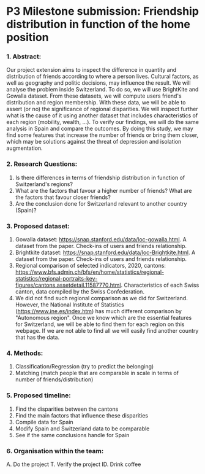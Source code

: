 # P3 Milestone submission: Friendship distribution in function of the home position
### 1. Abstract:
Our project extension aims to inspect the difference in quantity and distribution of friends according to where a person lives. Cultural factors, as well as geography and politic decisions, may influence the result. We will analyse the problem inside Switzerland.
To do so, we will use BrightKite and Gowalla dataset. From these datasets, we will compute users friend's distribution and region membership. With these data, we will be able to assert (or no) the significance of regional disparities. We will inspect further what is the cause of it using another dataset that includes characteristics of each region (mobility, wealth, ...). 
To verify our findings, we will do the same analysis in Spain and compare the outcomes.
By doing this study, we may find some features that increase the number of friends or bring them closer, which may be solutions against the threat of depression and isolation augmentation.
### 2. Research Questions:
1. Is there differences in terms of friendship distribution in function of Switzerland's regions?
2. What are the factors that favour a higher number of friends? What are the factors that favour closer friends?
3. Are the conclusion done for Switzerland relevant to another country (Spain)?
### 3. Proposed dataset:
1. Gowalla dataset: https://snap.stanford.edu/data/loc-gowalla.html. A dataset from the paper. Check-ins of users and friends relationship.
2. Brightkite dataset: https://snap.stanford.edu/data/loc-Brightkite.html. A dataset from the paper. Check-ins of users and friends relationship.
3. Regional comparison of selected indicators, 2020, cantons: https://www.bfs.admin.ch/bfs/en/home/statistics/regional-statistics/regional-portraits-key-figures/cantons.assetdetail.11587770.html. Characteristics of each Swiss canton, data compiled by the Swiss Confederation.
4. We did not find such regional comparison as we did for Switzerland. However, the National Institute of Statistics (https://www.ine.es/index.htm) has much different comparison by "Autonomous region". Once we know which are the essential features for Switzerland, we will be able to find them for each region on this webpage. If we are not able to find all we will easily find another country that has the data.
### 4. Methods:
1. Classification/Regression (try to predict the belonging)
2. Matching (match people that are comparable in scale in terms of number of friends/distribution)
### 5. Proposed timeline:
1. Find the disparities between the cantons
2. Find the main factors that influence these disparities
3. Compile data for Spain
4. Modify Spain and Switzerland data to be comparable
5. See if the same conclusions handle for Spain
### 6. Organisation within the team:
A. Do the project
T. Verify the project
ID. Drink coffee
